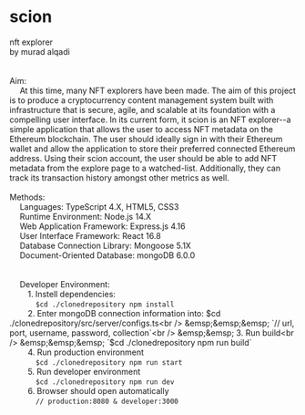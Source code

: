 # scion<br />
nft explorer<br />
by murad alqadi<br />
<br /><br />
Aim:<br />
&emsp;  At this time, many NFT explorers have been made. The aim of this project is to produce a cryptocurrency content management system built with infrastructure that is secure, agile, and scalable at its foundation with a compelling user interface. In its current form, it scion is an NFT explorer--a simple application that allows the user to access NFT metadata on the Ethereum blockchain. The user should ideally sign in with their Ethereum wallet and allow the application to store their preferred connected Ethereum address. Using their scion account, the user should be able to add NFT metadata from the explore page to a watched-list. Additionally, they can track its transaction history amongst other metrics as well.
<br /><br />
Methods:<br />
&emsp;  Languages: TypeScript 4.X, HTML5, CSS3<br />
&emsp;  Runtime Environment: Node.js 14.X<br />
&emsp;  Web Application Framework: Express.js 4.16<br />
&emsp;  User Interface Framework: React 16.8<br />
&emsp;  Database Connection Library: Mongoose 5.1X<br />
&emsp;  Document-Oriented Database: mongoDB 6.0.0<br />
  <br /><br />
&emsp;  Developer Environment:<br />
&emsp;&emsp;    1. Instell dependencies: <br />
&emsp;&emsp;&emsp;        `$cd ./clonedrepository npm install`<br />
&emsp;&emsp;    2. Enter mongoDB connection information into: $cd ./clonedrepository/src/server/configs.ts<br />
&emsp;&emsp;&emsp;        `// url, port, username, password, collection`<br />
&emsp;&emsp;    3. Run build<br />
&emsp;&emsp;&emsp;        `$cd ./clonedrepository npm run build`<br />
&emsp;&emsp;    4. Run production environment<br />
&emsp;&emsp;&emsp;       ``$cd ./clonedrepository npm run start``<br />
&emsp;&emsp;    5. Run developer environment<br />
&emsp;&emsp;&emsp;       ``$cd ./clonedrepository npm run dev``<br />
&emsp;&emsp;    6. Browser should open automatically<br />
 &emsp;&emsp;&emsp;      ``// production:8080 & developer:3000``<br />
